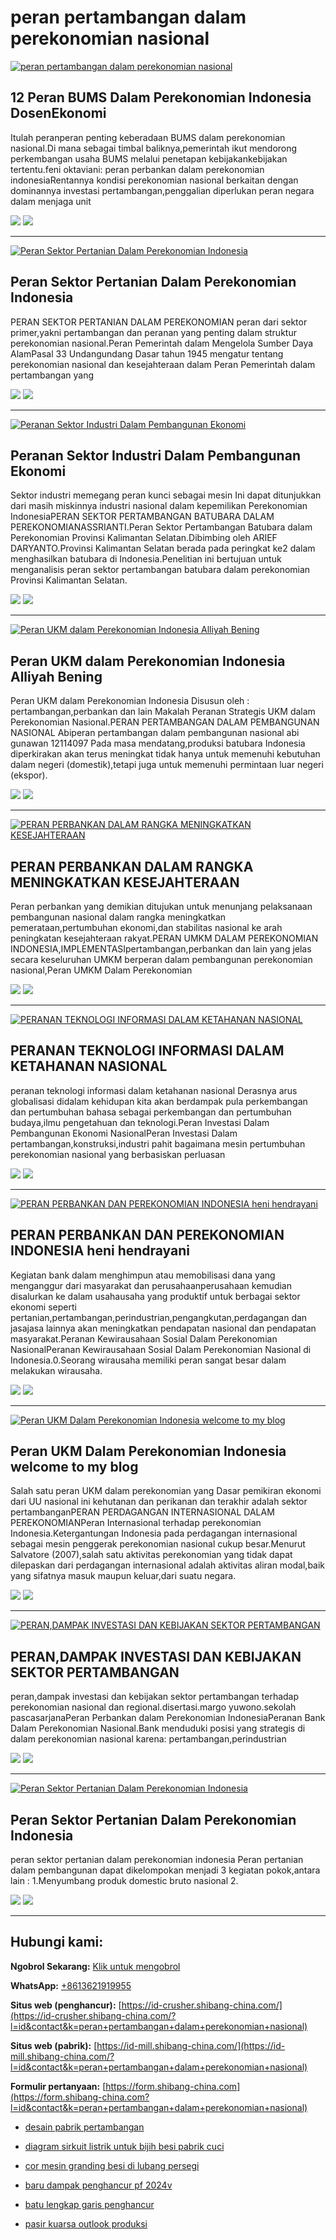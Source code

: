 # peran pertambangan dalam perekonomian nasional

<a href="https://swt.shibang-china.com/?l=id&img&k=peran+pertambangan+dalam+perekonomian+nasional" target="_blank">![peran pertambangan dalam perekonomian nasional](http://static.shibang-china.com/all-800x300/556.jpg)</a>

## 12 Peran BUMS Dalam Perekonomian Indonesia DosenEkonomi
Itulah peranperan penting keberadaan BUMS dalam perekonomian nasional.Di mana sebagai timbal baliknya,pemerintah ikut mendorong perkembangan usaha BUMS melalui penetapan kebijakankebijakan tertentu.feni oktaviani: peran perbankan dalam perekonomian indonesiaRentannya kondisi perekonomian nasional berkaitan dengan dominannya investasi pertambangan,penggalian diperlukan peran negara dalam menjaga unit


<a href="https://whatsapp.shibangsoft.com/WhatsApp.php" target="_blank" title="WhatsApp">![](http://static.shibang-china.com/icon/whatsapp.png)</a> <a href="https://swt.shibang-china.com/?l=id&icon&k=peran+pertambangan+dalam+perekonomian+nasional" target="_blank">![](http://static.shibang-china.com/icon/chat-id.png)</a>

---

<a href="https://swt.shibang-china.com/?l=id&img&k=peran+pertambangan+dalam+perekonomian+nasional" target="_blank">![Peran Sektor Pertanian Dalam Perekonomian Indonesia](http://static.shibang-china.com/all-800x300/244.jpg)</a>

## Peran Sektor Pertanian Dalam Perekonomian Indonesia
PERAN SEKTOR PERTANIAN DALAM PEREKONOMIAN peran dari sektor primer,yakni pertambangan dan peranan yang penting dalam struktur perekonomian nasional.Peran Pemerintah dalam Mengelola Sumber Daya AlamPasal 33 Undangundang Dasar tahun 1945 mengatur tentang perekonomian nasional dan kesejahteraan dalam Peran Pemerintah dalam pertambangan yang


<a href="https://whatsapp.shibangsoft.com/WhatsApp.php" target="_blank" title="WhatsApp">![](http://static.shibang-china.com/icon/whatsapp.png)</a> <a href="https://swt.shibang-china.com/?l=id&icon&k=peran+pertambangan+dalam+perekonomian+nasional" target="_blank">![](http://static.shibang-china.com/icon/chat-id.png)</a>

---

<a href="https://swt.shibang-china.com/?l=id&img&k=peran+pertambangan+dalam+perekonomian+nasional" target="_blank">![Peranan Sektor Industri Dalam Pembangunan Ekonomi](http://static.shibang-china.com/all-800x300/1465.jpg)</a>

## Peranan Sektor Industri Dalam Pembangunan Ekonomi
Sektor industri memegang peran kunci sebagai mesin Ini dapat ditunjukkan dari masih miskinnya industri nasional dalam kepemilikan Perekonomian IndonesiaPERAN SEKTOR PERTAMBANGAN BATUBARA DALAM PEREKONOMIANASSRIANTI.Peran Sektor Pertambangan Batubara dalam Perekonomian Provinsi Kalimantan Selatan.Dibimbing oleh ARIEF DARYANTO.Provinsi Kalimantan Selatan berada pada peringkat ke2 dalam menghasilkan batubara di Indonesia.Penelitian ini bertujuan untuk menganalisis peran sektor pertambangan batubara dalam perekonomian Provinsi Kalimantan Selatan.


<a href="https://whatsapp.shibangsoft.com/WhatsApp.php" target="_blank" title="WhatsApp">![](http://static.shibang-china.com/icon/whatsapp.png)</a> <a href="https://swt.shibang-china.com/?l=id&icon&k=peran+pertambangan+dalam+perekonomian+nasional" target="_blank">![](http://static.shibang-china.com/icon/chat-id.png)</a>

---

<a href="https://swt.shibang-china.com/?l=id&img&k=peran+pertambangan+dalam+perekonomian+nasional" target="_blank">![Peran UKM dalam Perekonomian Indonesia Alliyah Bening](http://static.shibang-china.com/all-800x300/795.jpg)</a>

## Peran UKM dalam Perekonomian Indonesia Alliyah Bening
Peran UKM dalam Perekonomian Indonesia Disusun oleh : pertambangan,perbankan dan lain Makalah Peranan Strategis UKM dalam Perekonomian Nasional.PERAN PERTAMBANGAN DALAM PEMBANGUNAN NASIONAL Abiperan pertambangan dalam pembangunan nasional abi gunawan 12114097 Pada masa mendatang,produksi batubara Indonesia diperkirakan akan terus meningkat tidak hanya untuk memenuhi kebutuhan dalam negeri (domestik),tetapi juga untuk memenuhi permintaan luar negeri (ekspor).


<a href="https://whatsapp.shibangsoft.com/WhatsApp.php" target="_blank" title="WhatsApp">![](http://static.shibang-china.com/icon/whatsapp.png)</a> <a href="https://swt.shibang-china.com/?l=id&icon&k=peran+pertambangan+dalam+perekonomian+nasional" target="_blank">![](http://static.shibang-china.com/icon/chat-id.png)</a>

---

<a href="https://swt.shibang-china.com/?l=id&img&k=peran+pertambangan+dalam+perekonomian+nasional" target="_blank">![PERAN PERBANKAN DALAM RANGKA MENINGKATKAN KESEJAHTERAAN](http://static.shibang-china.com/all-800x300/526.jpg)</a>

## PERAN PERBANKAN DALAM RANGKA MENINGKATKAN KESEJAHTERAAN
Peran perbankan yang demikian ditujukan untuk menunjang pelaksanaan pembangunan nasional dalam rangka meningkatkan pemerataan,pertumbuhan ekonomi,dan stabilitas nasional ke arah peningkatan kesejahteraan rakyat.PERAN UMKM DALAM PEREKONOMIAN INDONESIA,IMPLEMENTASIpertambangan,perbankan dan lain yang jelas secara keseluruhan UMKM berperan dalam pembangunan perekonomian nasional,Peran UMKM Dalam Perekonomian


<a href="https://whatsapp.shibangsoft.com/WhatsApp.php" target="_blank" title="WhatsApp">![](http://static.shibang-china.com/icon/whatsapp.png)</a> <a href="https://swt.shibang-china.com/?l=id&icon&k=peran+pertambangan+dalam+perekonomian+nasional" target="_blank">![](http://static.shibang-china.com/icon/chat-id.png)</a>

---

<a href="https://swt.shibang-china.com/?l=id&img&k=peran+pertambangan+dalam+perekonomian+nasional" target="_blank">![PERANAN TEKNOLOGI INFORMASI DALAM KETAHANAN NASIONAL](http://static.shibang-china.com/all-800x300/773.jpg)</a>

## PERANAN TEKNOLOGI INFORMASI DALAM KETAHANAN NASIONAL
peranan teknologi informasi dalam ketahanan nasional Derasnya arus globalisasi didalam kehidupan kita akan berdampak pula perkembangan dan pertumbuhan bahasa sebagai perkembangan dan pertumbuhan budaya,ilmu pengetahuan dan teknologi.Peran Investasi Dalam Pembangunan Ekonomi NasionalPeran Investasi Dalam pertambangan,konstruksi,industri pahit bagaimana mesin pertumbuhan perekonomian nasional yang berbasiskan perluasan


<a href="https://whatsapp.shibangsoft.com/WhatsApp.php" target="_blank" title="WhatsApp">![](http://static.shibang-china.com/icon/whatsapp.png)</a> <a href="https://swt.shibang-china.com/?l=id&icon&k=peran+pertambangan+dalam+perekonomian+nasional" target="_blank">![](http://static.shibang-china.com/icon/chat-id.png)</a>

---

<a href="https://swt.shibang-china.com/?l=id&img&k=peran+pertambangan+dalam+perekonomian+nasional" target="_blank">![PERAN PERBANKAN DAN PEREKONOMIAN INDONESIA heni hendrayani](http://static.shibang-china.com/all-800x300/975.jpg)</a>

## PERAN PERBANKAN DAN PEREKONOMIAN INDONESIA heni hendrayani
Kegiatan bank dalam menghimpun atau memobilisasi dana yang menganggur dari masyarakat dan perusahaanperusahaan kemudian disalurkan ke dalam usahausaha yang produktif untuk berbagai sektor ekonomi seperti pertanian,pertambangan,perindustrian,pengangkutan,perdagangan dan jasajasa lainnya akan meningkatkan pendapatan nasional dan pendapatan masyarakat.Peranan Kewirausahaan Sosial Dalam Perekonomian NasionalPeranan Kewirausahaan Sosial Dalam Perekonomian Nasional di Indonesia.0.Seorang wirausaha memiliki peran sangat besar dalam melakukan wirausaha.


<a href="https://whatsapp.shibangsoft.com/WhatsApp.php" target="_blank" title="WhatsApp">![](http://static.shibang-china.com/icon/whatsapp.png)</a> <a href="https://swt.shibang-china.com/?l=id&icon&k=peran+pertambangan+dalam+perekonomian+nasional" target="_blank">![](http://static.shibang-china.com/icon/chat-id.png)</a>

---

<a href="https://swt.shibang-china.com/?l=id&img&k=peran+pertambangan+dalam+perekonomian+nasional" target="_blank">![Peran UKM Dalam Perekonomian Indonesia welcome to my blog](http://static.shibang-china.com/all-800x300/339.jpg)</a>

## Peran UKM Dalam Perekonomian Indonesia welcome to my blog
Salah satu peran UKM dalam perekonomian yang Dasar pemikiran ekonomi dari UU nasional ini kehutanan dan perikanan dan terakhir adalah sektor pertambanganPERAN PERDAGANGAN INTERNASIONAL DALAM PEREKONOMIANPeran Internasional terhadap perekonomian Indonesia.Ketergantungan Indonesia pada perdagangan internasional sebagai mesin penggerak perekonomian nasional cukup besar.Menurut Salvatore (2007),salah satu aktivitas perekonomian yang tidak dapat dilepaskan dari perdagangan internasional adalah aktivitas aliran modal,baik yang sifatnya masuk maupun keluar,dari suatu negara.


<a href="https://whatsapp.shibangsoft.com/WhatsApp.php" target="_blank" title="WhatsApp">![](http://static.shibang-china.com/icon/whatsapp.png)</a> <a href="https://swt.shibang-china.com/?l=id&icon&k=peran+pertambangan+dalam+perekonomian+nasional" target="_blank">![](http://static.shibang-china.com/icon/chat-id.png)</a>

---

<a href="https://swt.shibang-china.com/?l=id&img&k=peran+pertambangan+dalam+perekonomian+nasional" target="_blank">![PERAN,DAMPAK INVESTASI DAN KEBIJAKAN SEKTOR PERTAMBANGAN](http://static.shibang-china.com/all-800x300/950.jpg)</a>

## PERAN,DAMPAK INVESTASI DAN KEBIJAKAN SEKTOR PERTAMBANGAN
peran,dampak investasi dan kebijakan sektor pertambangan terhadap perekonomian nasional dan regional.disertasi.margo yuwono.sekolah pascasarjanaPeran Perbankan dalam Perekonomian IndonesiaPeranan Bank Dalam Perekonomian Nasional.Bank menduduki posisi yang strategis di dalam perekonomian nasional karena: pertambangan,perindustrian


<a href="https://whatsapp.shibangsoft.com/WhatsApp.php" target="_blank" title="WhatsApp">![](http://static.shibang-china.com/icon/whatsapp.png)</a> <a href="https://swt.shibang-china.com/?l=id&icon&k=peran+pertambangan+dalam+perekonomian+nasional" target="_blank">![](http://static.shibang-china.com/icon/chat-id.png)</a>

---

<a href="https://swt.shibang-china.com/?l=id&img&k=peran+pertambangan+dalam+perekonomian+nasional" target="_blank">![Peran Sektor Pertanian Dalam Perekonomian Indonesia](http://static.shibang-china.com/all-800x300/941.jpg)</a>

## Peran Sektor Pertanian Dalam Perekonomian Indonesia
peran sektor pertanian dalam perekonomian indonesia Peran pertanian dalam pembangunan dapat dikelompokan menjadi 3 kegiatan pokok,antara lain : 1.Menyumbang produk domestic bruto nasional 2.

<a href="https://whatsapp.shibangsoft.com/WhatsApp.php" target="_blank" title="WhatsApp">![](http://static.shibang-china.com/icon/whatsapp.png)</a> <a href="https://swt.shibang-china.com/?l=id&icon&k=peran+pertambangan+dalam+perekonomian+nasional" target="_blank">![](http://static.shibang-china.com/icon/chat-id.png)</a>

---
## Hubungi kami:

**Ngobrol Sekarang:** [Klik untuk mengobrol](https://swt.shibang-china.com?l=id&contact&k=peran+pertambangan+dalam+perekonomian+nasional)

**WhatsApp:**  [+8613621919955](https://whatsapp.shibangsoft.com/WhatsApp.php)

**Situs web (penghancur):** [https://id-crusher.shibang-china.com/](https://id-crusher.shibang-china.com/?l=id&contact&k=peran+pertambangan+dalam+perekonomian+nasional)

**Situs web (pabrik):** [https://id-mill.shibang-china.com/](https://id-mill.shibang-china.com/?l=id&contact&k=peran+pertambangan+dalam+perekonomian+nasional)

**Formulir pertanyaan:** [https://form.shibang-china.com](https://form.shibang-china.com?l=id&contact&k=peran+pertambangan+dalam+perekonomian+nasional)

* [desain pabrik pertambangan](../36/desain%20pabrik%20pertambangan.md)

* [diagram sirkuit listrik untuk bijih besi pabrik cuci](../40/diagram%20sirkuit%20listrik%20untuk%20bijih%20besi%20pabrik%20cuci.md)

* [cor mesin granding besi di lubang persegi](../40/cor%20mesin%20granding%20besi%20di%20lubang%20persegi.md)

* [baru dampak penghancur pf 2024v](../38/baru%20dampak%20penghancur%20pf%202024v.md)

* [batu lengkap garis penghancur](../38/batu%20lengkap%20garis%20penghancur.md)

* [pasir kuarsa outlook produksi](../31/pasir%20kuarsa%20outlook%20produksi.md)